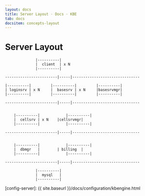 ```yaml
---
layout: docs
title: Server Layout · Docs · KBE
tab: docs
docsitem: concepts-layout
---
```


Server Layout
=============


			      |----------|
			      |  client  | x N
			      |----------|

	------------------------|-----|-------------------------------

	|----------|	     |----------|         |----------|
	| loginsrv | x N     |  basesrv | x N     |basesrvmgr|
	|----------|         |----------|         |----------|

	------------------------|-----|-------------------------------


		|----------|            |----------|
		|  cellsrv | x N	|cellsrvmgr|
		|----------|            |----------|

	------------------------|-----|-------------------------------


		|----------|            |----------|
		|  dbmgr   |		| billing  |
		|----------|            |----------|

	------------------------|-----|-------------------------------

			      |----------|
			      |  mysql   | 
			      |----------|


[config-server]: {{ site.baseurl }}/docs/configuration/kbengine.html